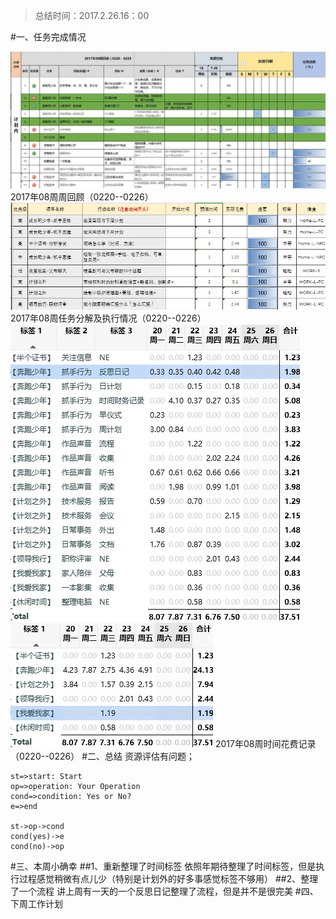 >总结时间：2017.2.26.16：00

#一、任务完成情况

![](./_image/2017-02-26-16-03-30.jpg)2017年08周周回顾（0220--0226）
![](./_image/2017-02-26-16-08-24.jpg)2017年08周任务分解及执行情况（0220--0226）
![](./_image/2017-02-26-16-10-50.jpg)
![](./_image/2017-02-26-16-12-50.jpg)
2017年08周时间花费记录（0220--0226）
#二、总结
资源评估有问题；

```flow
st=>start: Start
op=>operation: Your Operation
cond=>condition: Yes or No?
e=>end

st->op->cond
cond(yes)->e
cond(no)->op
```

#三、本周小确幸
##1、重新整理了时间标签
依照年期待整理了时间标签，但是执行过程感觉稍微有点儿少（特别是计划外的好多事感觉标签不够用）
##2、整理了一个流程
讲上周有一天的一个反思日记整理了流程，但是并不是很完美
#四、下周工作计划